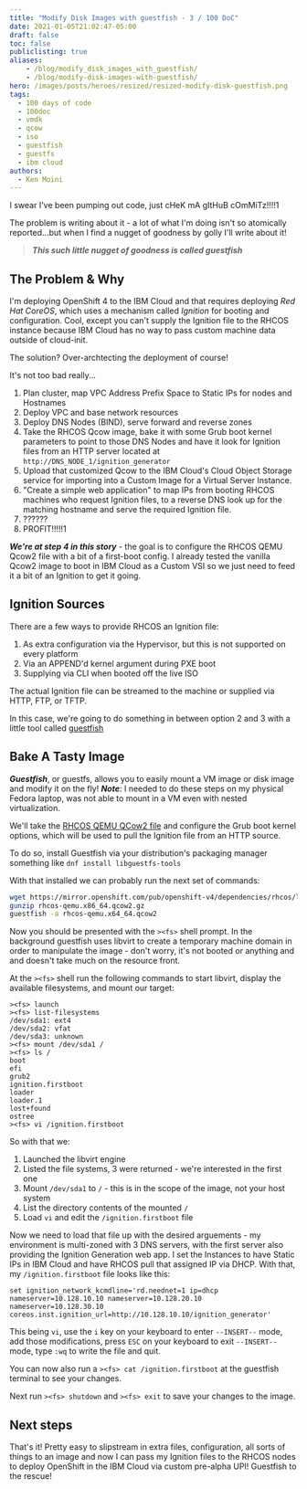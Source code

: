 ```yaml
---
title: "Modify Disk Images with guestfish - 3 / 100 DoC"
date: 2021-01-05T21:02:47-05:00
draft: false
toc: false
publiclisting: true
aliases:
    - /blog/modify_disk_images_with_guestfish/
    - /blog/modify-disk-images-with-guestfish/
hero: /images/posts/heroes/resized/resized-modify-disk-guestfish.png
tags:
  - 100 days of code
  - 100doc
  - vmdk
  - qcow
  - iso
  - guestfish
  - guestfs
  - ibm cloud
authors:
  - Ken Moini
---
```



I swear I've been pumping out code, just cHeK mA gItHuB cOmMiTz!!!!1

The problem is writing about it - a lot of what I'm doing isn't so atomically reported...but when I find a nugget of goodness by golly I'll write about it!

> ***This such little nugget of goodness is called guestfish***

## The Problem & Why

I'm deploying OpenShift 4 to the IBM Cloud and that requires deploying *Red Hat CoreOS*, which uses a mechanism called *Ignition* for booting and configuration.  Cool, except you can't supply the Ignition file to the RHCOS instance because IBM Cloud has no way to pass custom machine data outside of cloud-init.

The solution?  Over-archtecting the deployment of course!

It's not too bad really...

1. Plan cluster, map VPC Address Prefix Space to Static IPs for nodes and Hostnames
2. Deploy VPC and base network resources
3. Deploy DNS Nodes (BIND), serve forward and reverse zones
4. Take the RHCOS Qcow image, bake it with some Grub boot kernel parameters to point to those DNS Nodes and have it look for Ignition files from an HTTP server located at `http://DNS_NODE_1/ignition_generator` 
5. Upload that customized Qcow to the IBM Cloud's Cloud Object Storage service for importing into a Custom Image for a Virtual Server Instance.
6. "Create a simple web application" to map IPs from booting RHCOS machines who request Ignition files, to a reverse DNS look up for the matching hostname and serve the required Ignition file.
7. ??????
8. PROFIT!!!!!1

***We're at step 4 in this story*** - the goal is to configure the RHCOS QEMU Qcow2 file with a bit of a first-boot config.  I already tested the vanilla Qcow2 image to boot in IBM Cloud as a Custom VSI so we just need to feed it a bit of an Ignition to get it going.

## Ignition Sources

There are a few ways to provide RHCOS an Ignition file:

1. As extra configuration via the Hypervisor, but this is not supported on every platform
2. Via an APPEND'd kernel argument during PXE boot
3. Supplying via CLI when booted off the live ISO

The actual Ignition file can be streamed to the machine or supplied via HTTP, FTP, or TFTP.

In this case, we're going to do something in between option 2 and 3 with a little tool called [guestfish](https://libguestfs.org/guestfish.1.html)

## Bake A Tasty Image

***Guestfish***, or guestfs, allows you to easily mount a VM image or disk image and modify it on the fly!  ***Note***: I needed to do these steps on my physical Fedora laptop, was not able to mount in a VM even with nested virtualization.

We'll take the [RHCOS QEMU QCow2 file](https://mirror.openshift.com/pub/openshift-v4/dependencies/rhcos/latest/latest/) and configure the Grub boot kernel options, which will be used to pull the Ignition file from an HTTP source.

To do so, install Guestfish via your distribution's packaging manager something like `dnf install libguestfs-tools`

With that installed we can probably run the next set of commands:

```bash
wget https://mirror.openshift.com/pub/openshift-v4/dependencies/rhcos/latest/latest/rhcos-qemu.x86_64.qcow2.gz
gunzip rhcos-qemu.x86_64.qcow2.gz
guestfish -a rhcos-qemu.x64_64.qcow2
```

Now you should be presented with the `><fs>` shell prompt.  In the background guestfish uses libvirt to create a temporary machine domain in order to manipulate the image - don't worry, it's not booted or anything and and doesn't take much on the resource front.

At the `><fs>` shell run the following commands to start libvirt, display the available filesystems, and mount our target:

```text
><fs> launch
><fs> list-filesystems
/dev/sda1: ext4
/dev/sda2: vfat
/dev/sda3: unknown
><fs> mount /dev/sda1 /
><fs> ls /
boot
efi
grub2
ignition.firstboot
loader
loader.1
lost+found
ostree
><fs> vi /ignition.firstboot
```

So with that we:

1. Launched the libvirt engine
2. Listed the file systems, 3 were returned - we're interested in the first one
3. Mount `/dev/sda1` to `/` - this is in the scope of the image, not your host system
4. List the directory contents of the mounted `/`
5. Load `vi` and edit the `/ignition.firstboot` file

Now we need to load that file up with the desired arguements - my environment is multi-zoned with 3 DNS servers, with the first server also providing the Ignition Generation web app.  I set the Instances to have Static IPs in IBM Cloud and have RHCOS pull that assigned IP via DHCP.  With that, my `/ignition.firstboot` file looks like this:

```text
set ignition_network_kcmdline='rd.neednet=1 ip=dhcp nameserver=10.128.10.10 nameserver=10.128.20.10 nameserver=10.128.30.10 coreos.inst.ignition_url=http://10.128.10.10/ignition_generator'
```

This being `vi`, use the `i` key on your keyboard to enter `--INSERT--` mode, add those modifications, press `ESC` on your keyboard to exit `--INSERT--` mode, type `:wq` to write the file and quit.

You can now also run a `><fs> cat /ignition.firstboot` at the guestfish terminal to see your changes.

Next run `><fs> shutdown` and `><fs> exit` to save your changes to the image.

## Next steps

That's it!  Pretty easy to slipstream in extra files, configuration, all sorts of things to an image and now I can pass my Ignition files to the RHCOS nodes to deploy OpenShift in the IBM Cloud via custom pre-alpha UPI!  Guestfish to the rescue!